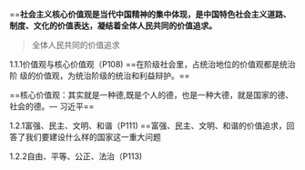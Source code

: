 ==**社会主义核心价值观是当代中国精神的集中体现，是中国特色社会主义道路、制度、文化的价值表达，凝结着全体人民共同的价值追求。**

>全体人民共同的价值追求

1.1.1价值观与核心价值观（P108)
==在阶级社会里，占统治地位的价值观都是统治阶 级的价值观，为统治阶级的统治和利益辩护。==

==核心价值观：其实就是一种德,既是个人的德，也是一种大德，就是国家的德、社会的德。— 习近平==

1.2.1富强、民主、文明、和谐（P111)
==富强、民主、文明、和谐的价值追求，回答了我们要建设什么样的国家这一重大问题

1.2.2自由、平等、公正、法治（P113)


